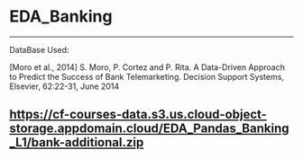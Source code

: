 # EDA_Banking


-------------------------------------------------------------------------------------------------------------------------------------------------------------------------
DataBase Used:

[Moro et al., 2014] S. Moro, P. Cortez and P. Rita. A Data-Driven Approach to Predict the Success of Bank Telemarketing. Decision Support Systems, Elsevier, 62:22-31, June 2014

https://cf-courses-data.s3.us.cloud-object-storage.appdomain.cloud/EDA_Pandas_Banking_L1/bank-additional.zip
-------------------------------------------------------------------------------------------------------------------------------------------------------------------------

